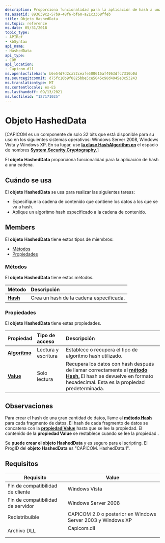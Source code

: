 ```yaml
---
description: Proporciona funcionalidad para la aplicación de hash a una cadena.
ms.assetid: 893639c2-57b9-48f6-bf60-a21c3368ffeb
title: Objeto HashedData
ms.topic: reference
ms.date: 05/31/2018
topic_type:
- APIRef
- kbSyntax
api_name:
- HashedData
api_type:
- COM
api_location:
- Capicom.dll
ms.openlocfilehash: b6e54d7d2ca52ceafe500615af4063dfc7310b0d
ms.sourcegitcommit: d75fc10b9f0825bbe5ce5045c90d4045e3c53243
ms.translationtype: MT
ms.contentlocale: es-ES
ms.lasthandoff: 09/13/2021
ms.locfileid: "127171025"
---
```

# <a name="hasheddata-object"></a>Objeto HashedData

\[CAPICOM es un componente de solo 32 bits que está disponible para su uso en los siguientes sistemas operativos: Windows Server 2008, Windows Vista y Windows XP. En su lugar, use [**la clase HashAlgorithm en**](/previous-versions/windows/) el espacio de nombres [**System.Security.Cryptography.**](/dotnet/api/system.security.cryptography?view=dotnet-plat-ext-3.1&preserve-view=true)\]

El **objeto HashedData** proporciona funcionalidad para la aplicación de hash a una cadena.

## <a name="when-to-use"></a>Cuándo se usa

El **objeto HashedData** se usa para realizar las siguientes tareas:

-   Especifique la cadena de contenido que contiene los datos a los que se va a hash.
-   Aplique un algoritmo hash especificado a la cadena de contenido.

## <a name="members"></a>Members

El **objeto HashedData** tiene estos tipos de miembros:

-   [Métodos](#methods)
-   [Propiedades](#properties)

### <a name="methods"></a>Métodos

El **objeto HashedData** tiene estos métodos.



| Método                          | Descripción                                        |
|:--------------------------------|:---------------------------------------------------|
| [**Hash**](hasheddata-hash.md) | Crea un hash de la cadena especificada.<br/> |



 

### <a name="properties"></a>Propiedades

El **objeto HashedData** tiene estas propiedades.



| Propiedad                                             | Tipo de acceso           | Descripción                                                                                                                                                                          |
|:-----------------------------------------------------|:----------------------|:-------------------------------------------------------------------------------------------------------------------------------------------------------------------------------------|
| [**Algoritmo**](hasheddata-algorithm.md)<br/> | Lectura y escritura<br/> | Establece o recupera el tipo de algoritmo hash utilizado.<br/>                                                                                                                     |
| [**Value**](hasheddata-value.md)<br/>         | Solo lectura<br/>  | Recupera los datos con hash después de llamar correctamente al [**método Hash.**](hasheddata-hash.md) El hash se devuelve en formato hexadecimal. Esta es la propiedad predeterminada.<br/> |



 

## <a name="remarks"></a>Observaciones

Para crear el hash de una gran cantidad de datos, llame al [**método Hash**](hasheddata-hash.md) para cada fragmento de datos. El hash de cada fragmento de datos se concatena con la [**propiedad Value**](hasheddata-value.md) hasta que se lee la propiedad. El contenido de la **propiedad Value** se restablece cuando se lee la propiedad .

Se **puede crear el objeto HashedData** y es seguro para el scripting. El ProgID del **objeto HashedData** es "CAPICOM. HashedData.1".

## <a name="requirements"></a>Requisitos



| Requisito | Value |
|----------------------------------|----------------------------------------------------------------------------------------|
| Fin de compatibilidad de cliente<br/> | Windows Vista<br/>                                                               |
| Fin de compatibilidad de servidor<br/> | Windows Server 2008<br/>                                                         |
| Redistribuible<br/>       | CAPICOM 2.0 o posterior en Windows Server 2003 y Windows XP<br/>                  |
| Archivo DLL<br/>                   | <dl> <dt>Capicom.dll</dt> </dl> |



 

 
